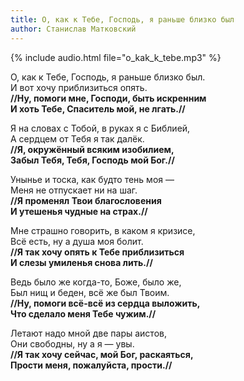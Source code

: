```yaml
---
title: О, как к Тебе, Господь, я раньше близко был
author: Станислав Матковский
---
```

{% include audio.html file="o_kak_k_tebe.mp3" %}

О, как к Тебе, Господь, я раньше близко был.  
И вот хочу приблизиться опять.  
**//Ну, помоги мне, Господи, быть искренним  
И хоть Тебе, Спаситель мой, не лгать.//**

Я на словах с Тобой, в руках я с Библией,  
А сердцем от Тебя я так далёк.  
**//Я, окружённый всяким изобилием,  
Забыл Тебя, Тебя, Господь мой Бог.//**

Унынье и тоска, как будто тень моя —  
Меня не отпускает ни на шаг.  
**//Я променял Твои благословения  
И утешенья чудные на страх.//**

Мне страшно говорить, в каком я кризисе,  
Всё есть, ну а душа моя болит.  
**//Я так хочу опять к Тебе приблизиться  
И слезы умиленья снова лить.//**

Ведь было же когда-то, Боже, было же,  
Был нищ и беден, всё же был Твоим.  
**//Ну, помоги всё-всё из сердца выложить,  
Что сделало меня Тебе чужим.//**

Летают надо мной две пары аистов,  
Они свободны, ну а я — увы.  
**//Я так хочу сейчас, мой Бог, раскаяться,  
Прости меня, пожалуйста, прости.//**
